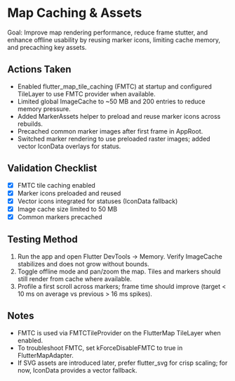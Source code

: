 # Map Caching & Assets

Goal: Improve map rendering performance, reduce frame stutter, and enhance offline usability by reusing marker icons, limiting cache memory, and precaching key assets.

## Actions Taken
- Enabled flutter_map_tile_caching (FMTC) at startup and configured TileLayer to use FMTC provider when available.
- Limited global ImageCache to ~50 MB and 200 entries to reduce memory pressure.
- Added MarkerAssets helper to preload and reuse marker icons across rebuilds.
- Precached common marker images after first frame in AppRoot.
- Switched marker rendering to use preloaded raster images; added vector IconData overlays for status.

## Validation Checklist
- [x] FMTC tile caching enabled
- [x] Marker icons preloaded and reused
- [x] Vector icons integrated for statuses (IconData fallback)
- [x] Image cache size limited to 50 MB
- [x] Common markers precached

## Testing Method
1. Run the app and open Flutter DevTools → Memory. Verify ImageCache stabilizes and does not grow without bounds.
2. Toggle offline mode and pan/zoom the map. Tiles and markers should still render from cache where available.
3. Profile a first scroll across markers; frame time should improve (target < 10 ms on average vs previous > 16 ms spikes).

## Notes
- FMTC is used via FMTCTileProvider on the FlutterMap TileLayer when enabled.
- To troubleshoot FMTC, set kForceDisableFMTC to true in FlutterMapAdapter.
- If SVG assets are introduced later, prefer flutter_svg for crisp scaling; for now, IconData provides a vector fallback.
